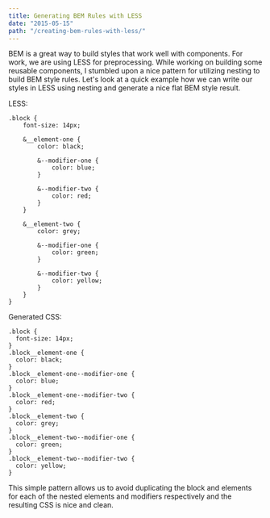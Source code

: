```yaml
---
title: Generating BEM Rules with LESS
date: "2015-05-15"
path: "/creating-bem-rules-with-less/"
---
```


BEM is a great way to build styles that work well with components.  For work, we are using LESS for preprocessing.  While working on building some reusable components, I stumbled upon a nice pattern for utilizing nesting to build BEM style rules.  Let's look at a quick example how we can write our styles in LESS using nesting and generate a nice flat BEM style result.

LESS:
```
.block {
    font-size: 14px;

    &__element-one {
        color: black;

        &--modifier-one {
            color: blue;
        }

        &--modifier-two {
            color: red;
        }
    }

    &__element-two {
        color: grey;

        &--modifier-one {
            color: green;
        }

        &--modifier-two {
            color: yellow;
        }
    }
}
```

Generated CSS:
```
.block {
  font-size: 14px;
}
.block__element-one {
  color: black;
}
.block__element-one--modifier-one {
  color: blue;
}
.block__element-one--modifier-two {
  color: red;
}
.block__element-two {
  color: grey;
}
.block__element-two--modifier-one {
  color: green;
}
.block__element-two--modifier-two {
  color: yellow;
}
```

This simple pattern allows us to avoid duplicating the block and elements for each of the nested elements and modifiers respectively and the resulting CSS is nice and clean.
